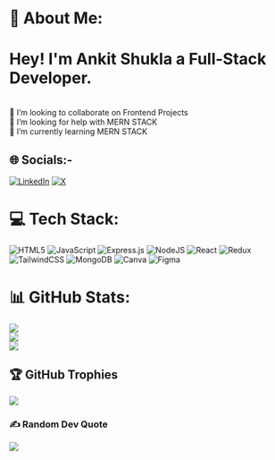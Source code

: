 # 💫 About Me:
# Hey! I'm Ankit Shukla a Full-Stack Developer.
<br>👯 I’m looking to collaborate on Frontend Projects<br>🤝 I’m looking for help with MERN STACK<br>🌱 I’m currently learning MERN STACK <br>


## 🌐 Socials:-
 [![LinkedIn](https://img.shields.io/badge/LinkedIn-%230077B5.svg?logo=linkedin&logoColor=white)](https://linkedin.com/in/ankit-shuklaa) [![X](https://img.shields.io/badge/X-black.svg?logo=X&logoColor=white)](https://x.com/AnkitShtwt) 

# 💻 Tech Stack:
![HTML5](https://img.shields.io/badge/html5-%23E34F26.svg?style=for-the-badge&logo=html5&logoColor=white) ![JavaScript](https://img.shields.io/badge/javascript-%23323330.svg?style=for-the-badge&logo=javascript&logoColor=%23F7DF1E) ![Express.js](https://img.shields.io/badge/express.js-%23404d59.svg?style=for-the-badge&logo=express&logoColor=%2361DAFB) ![NodeJS](https://img.shields.io/badge/node.js-6DA55F?style=for-the-badge&logo=node.js&logoColor=white) ![React](https://img.shields.io/badge/react-%2320232a.svg?style=for-the-badge&logo=react&logoColor=%2361DAFB) ![Redux](https://img.shields.io/badge/redux-%23593d88.svg?style=for-the-badge&logo=redux&logoColor=white) ![TailwindCSS](https://img.shields.io/badge/tailwindcss-%2338B2AC.svg?style=for-the-badge&logo=tailwind-css&logoColor=white) ![MongoDB](https://img.shields.io/badge/MongoDB-%234ea94b.svg?style=for-the-badge&logo=mongodb&logoColor=white) ![Canva](https://img.shields.io/badge/Canva-%2300C4CC.svg?style=for-the-badge&logo=Canva&logoColor=white) ![Figma](https://img.shields.io/badge/figma-%23F24E1E.svg?style=for-the-badge&logo=figma&logoColor=white)
# 📊 GitHub Stats:
![](https://github-readme-stats.vercel.app/api?username=Ankitsgit)<br/>
![](https://github-readme-streak-stats.herokuapp.com/?user=Ankitsgit)<br/>
![](https://github-readme-stats.vercel.app/api/top-langs/?username=Ankitsgit)

## 🏆 GitHub Trophies
![](https://github-profile-trophy.vercel.app/?username=Ankitsgit)

### ✍️ Random Dev Quote
![](https://quotes-github-readme.vercel.app/api?type=horizontal&theme=radical)




